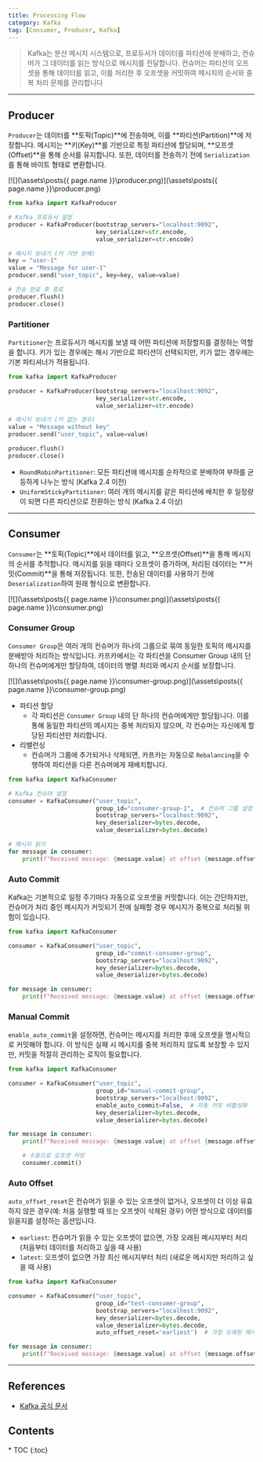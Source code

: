 ```yaml
---
title: Processing Flow
category: Kafka
tag: [Consumer, Producer, Kafka]
---
```


> Kafka는 분산 메시지 시스템으로, 프로듀서가 데이터를 파티션에 분배하고, 컨슈머가 그 데이터를 읽는 방식으로 메시지를 전달합니다. 컨슈머는 파티션의 오프셋을 통해 데이터를 읽고, 이를 처리한 후 오프셋을 커밋하여 메시지의 순서와 중복 처리 문제를 관리합니다

---

## Producer
`Producer`는 데이터를 **토픽(Topic)**에 전송하며, 이를 **파티션(Partition)**에 저장합니다. 메시지는 **키(Key)**를 기반으로 특정 파티션에 할당되며, **오프셋(Offset)**을 통해 순서를 유지합니다. 또한, 데이터를 전송하기 전에 `Serialization`를 통해 바이트 형태로 변환합니다.

[![](\assets\posts\{{ page.name }}\producer.png)](\assets\posts\{{ page.name }}\producer.png)

```python
from kafka import KafkaProducer

# Kafka 프로듀서 설정
producer = KafkaProducer(bootstrap_servers="localhost:9092",
                         key_serializer=str.encode,
                         value_serializer=str.encode)

# 메시지 보내기 (키 기반 분배)
key = "user-1"
value = "Message for user-1"
producer.send("user_topic", key=key, value=value)

# 전송 완료 후 종료
producer.flush()
producer.close()
```

### Partitioner
`Partitioner`는 프로듀서가 메시지를 보낼 때 어떤 파티션에 저장할지를 결정하는 역할을 합니다. 키가 있는 경우에는 해시 기반으로 파티션이 선택되지만, 키가 없는 경우에는 기본 파티셔너가 적용됩니다.

```python
from kafka import KafkaProducer

producer = KafkaProducer(bootstrap_servers="localhost:9092",
                         key_serializer=str.encode,
                         value_serializer=str.encode)

# 메시지 보내기 (키 없는 경우)
value = "Message without key"
producer.send("user_topic", value=value)

producer.flush()
producer.close()
```

- `RoundRobinPartitioner`: 모든 파티션에 메시지를 순차적으로 분배하여 부하를 균등하게 나누는 방식 (Kafka 2.4 이전)
- `UniformStickyPartitioner`: 여러 개의 메시지를 같은 파티션에 배치한 후 일정량이 되면 다른 파티션으로 전환하는 방식 (Kafka 2.4 이상)

---

## Consumer
`Consumer`는 **토픽(Topic)**에서 데이터를 읽고, **오프셋(Offset)**을 통해 메시지의 순서를 추적합니다. 메시지를 읽을 때마다 오프셋이 증가하며, 처리된 데이터는 **커밋(Commit)**을 통해 저장됩니다. 또한, 전송된 데이터를 사용하기 전에 `Deserialization`하여 원래 형식으로 변환합니다.

[![](\assets\posts\{{ page.name }}\consumer.png)](\assets\posts\{{ page.name }}\consumer.png)

### Consumer Group
`Consumer Group`은 여러 개의 컨슈머가 하나의 그룹으로 묶여 동일한 토픽의 메시지를 분배받아 처리하는 방식입니다. 카프카에서는 각 파티션을 Consumer Group 내의 단 하나의 컨슈머에게만 할당하여, 데이터의 병렬 처리와 메시지 순서를 보장합니다.

[![](\assets\posts\{{ page.name }}\consumer-group.png)](\assets\posts\{{ page.name }}\consumer-group.png)

- 파티션 할당
  - 각 파티션은 `Consumer Group` 내의 단 하나의 컨슈머에게만 할당됩니다. 이를 통해 동일한 파티션의 메시지는 중복 처리되지 않으며, 각 컨슈머는 자신에게 할당된 파티션만 처리합니다.
- 리밸런싱
  - 컨슈머가 그룹에 추가되거나 삭제되면, 카프카는 자동으로 `Rebalancing`을 수행하여 파티션을 다른 컨슈머에게 재배치합니다.

```python
from kafka import KafkaConsumer

# Kafka 컨슈머 설정
consumer = KafkaConsumer("user_topic",
                         group_id="consumer-group-1",  # 컨슈머 그룹 설정
                         bootstrap_servers="localhost:9092",
                         key_deserializer=bytes.decode,
                         value_deserializer=bytes.decode)

# 메시지 읽기
for message in consumer:
    print(f"Received message: {message.value} at offset {message.offset}")
```

### Auto Commit
Kafka는 기본적으로 일정 주기마다 자동으로 오프셋을 커밋합니다. 이는 간단하지만, 컨슈머가 처리 중인 메시지가 커밋되기 전에 실패할 경우 메시지가 중복으로 처리될 위험이 있습니다.

```python
from kafka import KafkaConsumer

consumer = KafkaConsumer("user_topic",
                         group_id="commit-consumer-group",
                         bootstrap_servers="localhost:9092",
                         key_deserializer=bytes.decode,
                         value_deserializer=bytes.decode)

for message in consumer:
    print(f"Received message: {message.value} at offset {message.offset}")
```

### Manual Commit
`enable_auto_commit`을 설정하면, 컨슈머는 메시지를 처리한 후에 오프셋을 명시적으로 커밋해야 합니다. 이 방식은 실패 시 메시지를 중복 처리하지 않도록 보장할 수 있지만, 커밋을 적절히 관리하는 로직이 필요합니다.

```python
from kafka import KafkaConsumer

consumer = KafkaConsumer("user_topic",
                         group_id="manual-commit-group",
                         bootstrap_servers="localhost:9092",
                         enable_auto_commit=False,  # 자동 커밋 비활성화
                         key_deserializer=bytes.decode,
                         value_deserializer=bytes.decode)

for message in consumer:
    print(f"Received message: {message.value} at offset {message.offset}")

    # 수동으로 오프셋 커밋
    consumer.commit()
```


### Auto Offset
`auto_offset_reset`은 컨슈머가 읽을 수 있는 오프셋이 없거나, 오프셋이 더 이상 유효하지 않은 경우(예: 처음 실행할 때 또는 오프셋이 삭제된 경우) 어떤 방식으로 데이터를 읽을지를 설정하는 옵션입니다. 

- `earliest`: 컨슈머가 읽을 수 있는 오프셋이 없으면, 가장 오래된 메시지부터 처리 (처음부터 데이터를 처리하고 싶을 때 사용)
- `latest`: 오프셋이 없으면 가장 최신 메시지부터 처리 (새로운 메시지만 처리하고 싶을 때 사용)

```python
from kafka import KafkaConsumer

consumer = KafkaConsumer("user_topic",
                         group_id="test-consumer-group",
                         bootstrap_servers="localhost:9092",
                         key_deserializer=bytes.decode,
                         value_deserializer=bytes.decode,
                         auto_offset_reset='earliest')  # 가장 오래된 메시지부터 처리

for message in consumer:
    print(f"Received message: {message.value} at offset {message.offset}")
```

---

## References
- [Kafka 공식 문서](https://kafka.apache.org/documentation/)

<nav class="post-toc" markdown="1">
  <h2>Contents</h2>
* TOC
{:toc}
</nav>
